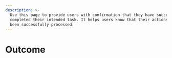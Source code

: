 ```yaml
---
description: >-
  Use this page to provide users with confirmation that they have successfully
  completed their intended task. It helps users know that their actions have
  been successfully processed.
---
```


# Outcome

